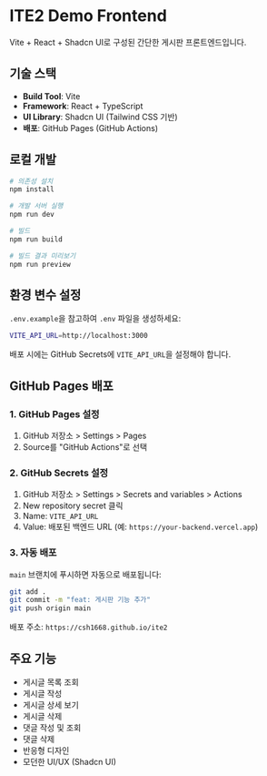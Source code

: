 # ITE2 Demo Frontend

Vite + React + Shadcn UI로 구성된 간단한 게시판 프론트엔드입니다.

## 기술 스택

- **Build Tool**: Vite
- **Framework**: React + TypeScript
- **UI Library**: Shadcn UI (Tailwind CSS 기반)
- **배포**: GitHub Pages (GitHub Actions)

## 로컬 개발

```bash
# 의존성 설치
npm install

# 개발 서버 실행
npm run dev

# 빌드
npm run build

# 빌드 결과 미리보기
npm run preview
```

## 환경 변수 설정

`.env.example`을 참고하여 `.env` 파일을 생성하세요:

```bash
VITE_API_URL=http://localhost:3000
```

배포 시에는 GitHub Secrets에 `VITE_API_URL`을 설정해야 합니다.

## GitHub Pages 배포

### 1. GitHub Pages 설정

1. GitHub 저장소 > Settings > Pages
2. Source를 "GitHub Actions"로 선택

### 2. GitHub Secrets 설정

1. GitHub 저장소 > Settings > Secrets and variables > Actions
2. New repository secret 클릭
3. Name: `VITE_API_URL`
4. Value: 배포된 백엔드 URL (예: `https://your-backend.vercel.app`)

### 3. 자동 배포

`main` 브랜치에 푸시하면 자동으로 배포됩니다:

```bash
git add .
git commit -m "feat: 게시판 기능 추가"
git push origin main
```

배포 주소: `https://csh1668.github.io/ite2`

## 주요 기능

- 게시글 목록 조회
- 게시글 작성
- 게시글 상세 보기
- 게시글 삭제
- 댓글 작성 및 조회
- 댓글 삭제
- 반응형 디자인
- 모던한 UI/UX (Shadcn UI)


